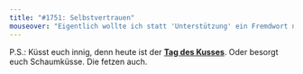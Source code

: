 ```yaml
---
title: "#1751: Selbstvertrauen"
mouseover: "Eigentlich wollte ich statt 'Unterstützung' ein Fremdwort nutzen, fand aber keins. Hätte wohl selbige gebraucht."
---
```


P.S.:
Küsst euch innig, denn heute ist der <a href="http://www.fonflatter.de/kalender"><strong>Tag des Kusses</strong></a>. 
Oder besorgt euch Schaumküsse. Die fetzen auch.

